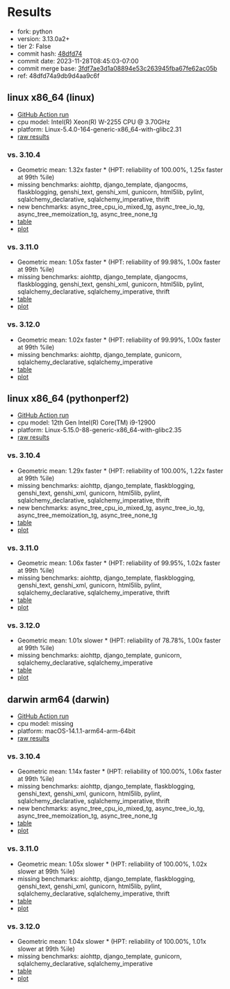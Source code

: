 # Results

- fork: python
- version: 3.13.0a2+
- tier 2: False
- commit hash: [48dfd74](https://github.com/python/cpython/commit/48dfd74)
- commit date: 2023-11-28T08:45:03-07:00
- commit merge base: [3fdf7ae3d1a08894e53c263945fba67fe62ac05b](https://github.com/python/cpython/commit/3fdf7ae3d1a08894e53c263945fba67fe62ac05b)
- ref: 48dfd74a9db9d4aa9c6f

## linux x86_64 (linux)

- [GitHub Action run](https://github.com/faster-cpython/benchmarking/actions/runs/7036950895)
- cpu model: Intel(R) Xeon(R) W-2255 CPU @ 3.70GHz
- platform: Linux-5.4.0-164-generic-x86_64-with-glibc2.31
- [raw results](bm-20231128-linux-x86_64-python-48dfd74a9db9d4aa9c6f-3.13.0a2%2B-48dfd74.json)

### vs. 3.10.4

- Geometric mean: 1.32x faster \* (HPT: reliability of 100.00%, 1.25x faster at 99th %ile)
- missing benchmarks: aiohttp, django_template, djangocms, flaskblogging, genshi_text, genshi_xml, gunicorn, html5lib, pylint, sqlalchemy_declarative, sqlalchemy_imperative, thrift
- new benchmarks: async_tree_cpu_io_mixed_tg, async_tree_io_tg, async_tree_memoization_tg, async_tree_none_tg
- [table](bm-20231128-linux-x86_64-python-48dfd74a9db9d4aa9c6f-3.13.0a2%2B-48dfd74-vs-3.10.4.md)
- [plot](bm-20231128-linux-x86_64-python-48dfd74a9db9d4aa9c6f-3.13.0a2%2B-48dfd74-vs-3.10.4.png)

### vs. 3.11.0

- Geometric mean: 1.05x faster \* (HPT: reliability of 99.98%, 1.00x faster at 99th %ile)
- missing benchmarks: aiohttp, django_template, djangocms, flaskblogging, genshi_text, genshi_xml, gunicorn, html5lib, pylint, sqlalchemy_declarative, sqlalchemy_imperative, thrift
- [table](bm-20231128-linux-x86_64-python-48dfd74a9db9d4aa9c6f-3.13.0a2%2B-48dfd74-vs-3.11.0.md)
- [plot](bm-20231128-linux-x86_64-python-48dfd74a9db9d4aa9c6f-3.13.0a2%2B-48dfd74-vs-3.11.0.png)

### vs. 3.12.0

- Geometric mean: 1.02x faster \* (HPT: reliability of 99.99%, 1.00x faster at 99th %ile)
- missing benchmarks: aiohttp, django_template, gunicorn, sqlalchemy_declarative, sqlalchemy_imperative
- [table](bm-20231128-linux-x86_64-python-48dfd74a9db9d4aa9c6f-3.13.0a2%2B-48dfd74-vs-3.12.0.md)
- [plot](bm-20231128-linux-x86_64-python-48dfd74a9db9d4aa9c6f-3.13.0a2%2B-48dfd74-vs-3.12.0.png)

## linux x86_64 (pythonperf2)

- [GitHub Action run](https://github.com/faster-cpython/benchmarking/actions/runs/7036950895)
- cpu model: 12th Gen Intel(R) Core(TM) i9-12900
- platform: Linux-5.15.0-88-generic-x86_64-with-glibc2.35
- [raw results](bm-20231128-pythonperf2-x86_64-python-48dfd74a9db9d4aa9c6f-3.13.0a2%2B-48dfd74.json)

### vs. 3.10.4

- Geometric mean: 1.29x faster \* (HPT: reliability of 100.00%, 1.22x faster at 99th %ile)
- missing benchmarks: aiohttp, django_template, flaskblogging, genshi_text, genshi_xml, gunicorn, html5lib, pylint, sqlalchemy_declarative, sqlalchemy_imperative, thrift
- new benchmarks: async_tree_cpu_io_mixed_tg, async_tree_io_tg, async_tree_memoization_tg, async_tree_none_tg
- [table](bm-20231128-pythonperf2-x86_64-python-48dfd74a9db9d4aa9c6f-3.13.0a2%2B-48dfd74-vs-3.10.4.md)
- [plot](bm-20231128-pythonperf2-x86_64-python-48dfd74a9db9d4aa9c6f-3.13.0a2%2B-48dfd74-vs-3.10.4.png)

### vs. 3.11.0

- Geometric mean: 1.06x faster \* (HPT: reliability of 99.95%, 1.02x faster at 99th %ile)
- missing benchmarks: aiohttp, django_template, flaskblogging, genshi_text, genshi_xml, gunicorn, html5lib, pylint, sqlalchemy_declarative, sqlalchemy_imperative, thrift
- [table](bm-20231128-pythonperf2-x86_64-python-48dfd74a9db9d4aa9c6f-3.13.0a2%2B-48dfd74-vs-3.11.0.md)
- [plot](bm-20231128-pythonperf2-x86_64-python-48dfd74a9db9d4aa9c6f-3.13.0a2%2B-48dfd74-vs-3.11.0.png)

### vs. 3.12.0

- Geometric mean: 1.01x slower \* (HPT: reliability of 78.78%, 1.00x faster at 99th %ile)
- missing benchmarks: aiohttp, django_template, gunicorn, sqlalchemy_declarative, sqlalchemy_imperative
- [table](bm-20231128-pythonperf2-x86_64-python-48dfd74a9db9d4aa9c6f-3.13.0a2%2B-48dfd74-vs-3.12.0.md)
- [plot](bm-20231128-pythonperf2-x86_64-python-48dfd74a9db9d4aa9c6f-3.13.0a2%2B-48dfd74-vs-3.12.0.png)

## darwin arm64 (darwin)

- [GitHub Action run](https://github.com/faster-cpython/benchmarking/actions/runs/7036950895)
- cpu model: missing
- platform: macOS-14.1.1-arm64-arm-64bit
- [raw results](bm-20231128-darwin-arm64-python-48dfd74a9db9d4aa9c6f-3.13.0a2%2B-48dfd74.json)

### vs. 3.10.4

- Geometric mean: 1.14x faster \* (HPT: reliability of 100.00%, 1.06x faster at 99th %ile)
- missing benchmarks: aiohttp, django_template, flaskblogging, genshi_text, genshi_xml, gunicorn, html5lib, pylint, sqlalchemy_declarative, sqlalchemy_imperative, thrift
- new benchmarks: async_tree_cpu_io_mixed_tg, async_tree_io_tg, async_tree_memoization_tg, async_tree_none_tg
- [table](bm-20231128-darwin-arm64-python-48dfd74a9db9d4aa9c6f-3.13.0a2%2B-48dfd74-vs-3.10.4.md)
- [plot](bm-20231128-darwin-arm64-python-48dfd74a9db9d4aa9c6f-3.13.0a2%2B-48dfd74-vs-3.10.4.png)

### vs. 3.11.0

- Geometric mean: 1.05x slower \* (HPT: reliability of 100.00%, 1.02x slower at 99th %ile)
- missing benchmarks: aiohttp, django_template, flaskblogging, genshi_text, genshi_xml, gunicorn, html5lib, pylint, sqlalchemy_declarative, sqlalchemy_imperative, thrift
- [table](bm-20231128-darwin-arm64-python-48dfd74a9db9d4aa9c6f-3.13.0a2%2B-48dfd74-vs-3.11.0.md)
- [plot](bm-20231128-darwin-arm64-python-48dfd74a9db9d4aa9c6f-3.13.0a2%2B-48dfd74-vs-3.11.0.png)

### vs. 3.12.0

- Geometric mean: 1.04x slower \* (HPT: reliability of 100.00%, 1.01x slower at 99th %ile)
- missing benchmarks: aiohttp, django_template, gunicorn, sqlalchemy_declarative, sqlalchemy_imperative
- [table](bm-20231128-darwin-arm64-python-48dfd74a9db9d4aa9c6f-3.13.0a2%2B-48dfd74-vs-3.12.0.md)
- [plot](bm-20231128-darwin-arm64-python-48dfd74a9db9d4aa9c6f-3.13.0a2%2B-48dfd74-vs-3.12.0.png)

